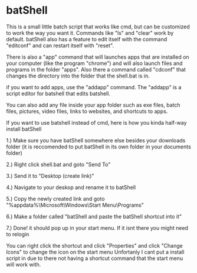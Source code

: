 # batShell
This is a small little batch script that works like cmd, but can be customized to work the way you want it. Commands like "ls" and "clear" work by default. batShell also has a feature to edit itself with the command "editconf" and can restart itself with "reset". 

There is also a "app" command that will launches apps that are installed on your computer (like the program "chrome") and will also launch files and programs in the folder "apps". Also there a command called "cdconf" that changes the directory into the folder that the shell.bat is in.

if you want to add apps, use the "addapp" command. The "addapp" is a script editor for batshell that edits batshell.

You can also add any file inside your app folder such as exe files, batch files, pictures, video files, links to websites, and shortcuts to apps.


If you want to use batshell instead of cmd, here is how you kinda half-way install batShell

1.) Make sure you have batShell somewhere else besides your downloads folder (it is reccomended to put batShell in its own folder in your documents folder)

2.) Right click shell.bat and goto "Send To"

3.) Send it to "Desktop (create link)"

4.) Navigate to your deskop and rename it to batShell

5.) Copy the newly created link and goto "%appdata%\Microsoft\Windows\Start Menu\Programs"

6.) Make a folder called "batShell and paste the batShell shortcut into it"

7.) Done! it should pop up in your start menu. If it isnt there you might need to relogin

You can right click the shortcut and click "Properties" and click "Change Icons" to change the icon on the start menu
Unfortanly I cant put a install script in due to there not having a shortcut command that the start menu will work with.
